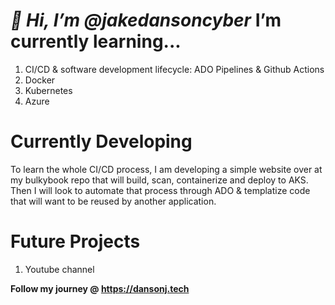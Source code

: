 




# *👋 Hi, I’m @jakedansoncyber* **I’m currently learning...** 
1. CI/CD & software development lifecycle: ADO Pipelines & Github Actions
2. Docker
3. Kubernetes
4. Azure

#  **Currently Developing**
To learn the whole CI/CD process, I am developing a simple website over at my bulkybook repo that will build, scan, containerize and deploy to AKS. Then I will look to automate that process through ADO & templatize code that will want to be reused by another application.

# **Future Projects**
1. Youtube channel

 **Follow my journey @ https://dansonj.tech**
